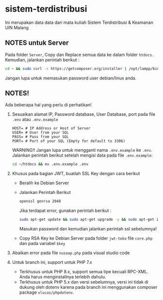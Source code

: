# sistem-terdistribusi
Ini merupakan data data dari mata kuliah Sistem Terdistribusi & Keamanan UIN Malang

## NOTES untuk Server
Pada folder `Server`,
Copy dan Replace semua data ke dalam folder `htdocs`.
Kemudian, jalankan perintah berikut : 
```bash
cd ~ && sudo curl -s https://getcomposer.org/installer | /opt/lampp/bin/php && sudo ln -s /opt/lampp/bin/php /usr/local/bin/php && sudo mv composer.phar /usr/local/bin/composer && cd /opt/lampp/lampp && composer install
```
Jangan lupa untuk memasukan password user debian/linux anda.

## NOTES!
Ada beberapa hal yang perlu di perhatikan!
1. Sesuaikan alamat IP, Password database, User Database, port pada file `.env` atau `.env.example`
    ```env
    HOST= # IP Address or Host of Server
    USER= # User from your SQL
    PASS= # Pass from your SQL
    PORT= # Port of your SQL (Empty for default to 3306)
    ```
    WARNING!! Jangan lupa untuk mengganti nama `.env.example` ke `.env`. Jalankan perintah berikut setelah mengisi data pada file `.env.example`: 
    ```bash
    cd ~/htdocs && mv .env.example .env
    ```
    

2. Khusus pada bagian JWT, buatlah SSL Key dengan cara berikut
    - Beralih ke Debian Server
    - Jalankan Perintah Berikut
      ```bash
      openssl genrsa 2048
      ```
      Jika terdapat error, gunakan perintah berikut : 
      ```bash
      sudo apt-get update && sudo apt-get upgrade -y && sudo apt-get install openssl -y
      ```
      Masukan password dan kemudian jalankan perintah ssl sebelumnya!
    
    - Copy RSA Key ke Debian Server pada folder `jwt-toko` file `core.php` dan pada variabel `$key`
3. Abaikan error pada file `nusoap.php` pada visual studio code
4. Untuk branch ini, support untuk PHP 7.x
    - Terkhusus untuk PHP 8.x, support semua tipe kecuali RPC-XML. Anda harus menginstallnya terlebih dahulu.
    - Terkhusus untuk PHP 5.x dan versi sebelumnya, versi ini tidak di dukung oleh dotenv karena pada branch ini menggunakan composer package `vlucas/phpdotenv`.